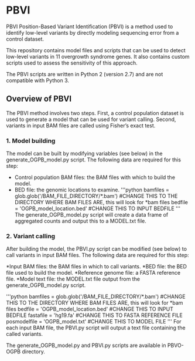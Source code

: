 # PBVI

PBVI
Position-Based Variant Identification (PBVI) is a method used to identify low-level variants by directly modeling sequencing error from a control dataset.

This repository contains model files and scripts that can be used to detect low-level variants in 11 overgrowth syndrome genes. It also contains custom scripts used to assess the sensitivity of this approach.

The PBVI scripts are written in Python 2 (version 2.7) and are not compatible with Python 3.

## Overview of PBVI

The PBVI method involves two steps. First, a control population dataset is used to generate a model that can be used for variant calling. Second, variants in input BAM files are called using Fisher’s exact test.

### 1. Model building

The model can be built by modifying variables (see below) in the generate_OGPB_model.py script. The following data are required for this step:

* Control population BAM files: the BAM files with which to build the model.
* BED file: the genomic locations to examine.
'''python
bamfiles = glob.glob('/BAM_FILE_DIRECTORY/*.bam') #CHANGE THIS TO THE DIRECTORY WHERE BAM FILES ARE, this will look for *bam files
bedfile = 'OGPB_model_location.bed' #CHANGE THIS TO INPUT BEDFILE
'''
The generate_OGPB_model.py script will create a data frame of aggregated counts and output this to a MODEL.txt file.

### 2. Variant calling

After building the model, the PBVI.py script can be modified (see below) to call variants in input BAM files. The following data are required for this step:

*Input BAM files: the BAM files in which to call variants.
*BED file: the BED file used to build the model.
*Reference genome file: a FASTA reference file.
*Model text file: the MODEL.txt file output from the generate_OGPB_model.py script.

'''python
bamfiles = glob.glob('/BAM_FILE_DIRECTORY/*.bam') #CHANGE THIS TO THE DIRECTORY WHERE BAM FILES ARE, this will look for *bam files
bedfile = 'OGPB_model_location.bed' #CHANGE THIS TO INPUT BEDFILE
fastafile = 'hg19.fa' #CHANGE THIS TO FASTA REFERENCE FILE
posmodelfile = 'OGPB_model.txt' #CHANGE THIS TO MODEL FILE
'''
For each input BAM file, the PBVI.py script will output a text file containing the called variants.

The generate_OGPB_model.py and PBVI.py scripts are available in PBVO-OGPB directory.
